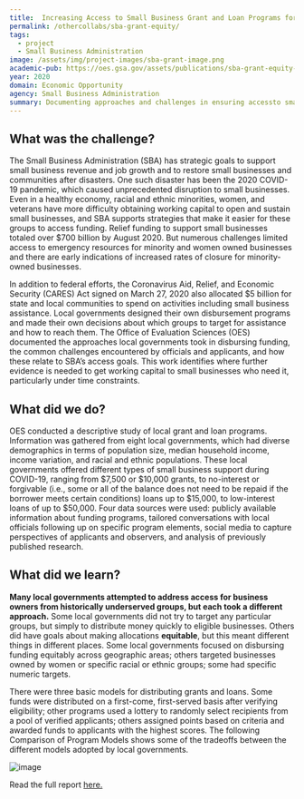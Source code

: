 ```yaml
---
title:  Increasing Access to Small Business Grant and Loan Programs for Historically Underserved Groups
permalink: /othercollabs/sba-grant-equity/
tags:
  - project 
  - Small Business Administration
image: /assets/img/project-images/sba-grant-image.png
academic-pub: https://oes.gsa.gov/assets/publications/sba-grant-equity-report.pdf
year: 2020
domain: Economic Opportunity
agency: Small Business Administration
summary: Documenting approaches and challenges in ensuring accessto small business grant and loan programs.
---
```

## What was the challenge?

The Small Business Administration (SBA) has strategic goals to support small business revenue and job growth and to restore small businesses and communities after disasters. One such disaster has been the 2020 COVID-19 pandemic, which caused unprecedented disruption to small businesses. Even in a healthy economy, racial and ethnic minorities, women, and veterans have more difficulty obtaining working capital to open and sustain small businesses, and SBA supports strategies that make it easier for these groups to access funding. Relief funding to support small businesses totaled over $700 billion by August 2020. But numerous challenges limited access to emergency resources for minority and women owned businesses and there are early indications of increased rates of closure for minority-owned businesses. 

In addition to federal efforts, the Coronavirus Aid, Relief, and Economic Security (CARES) Act signed on March 27, 2020 also allocated $5 billion for state and local communities to spend on activities including small business assistance. Local governments designed their own disbursement programs and made their own decisions about which groups to target for assistance and how to reach them. The Office of Evaluation Sciences (OES) documented the approaches local governments took in disbursing funding, the common challenges encountered by officials and applicants, and how these relate to SBA’s access goals. This  work identifies where further evidence is needed to get working capital to small businesses who need it, particularly under time constraints. 

## What did we do?

OES conducted a descriptive study of local grant and loan programs. Information was gathered from eight local governments, which had diverse demographics in terms of population size, median household income, income variation, and racial and ethnic populations. These local governments offered different types of small business support during COVID-19, ranging from $7,500 or $10,000 grants, to no-interest or forgivable (i.e., some or all of the balance does not need to be repaid if the borrower meets certain conditions) loans up to $15,000,  to low-interest loans of up to $50,000. Four data sources were used: publicly available information about funding programs, tailored conversations with local officials following up on specific program elements, social media to capture perspectives of applicants and observers, and analysis of previously published research. 

## What did we learn?

**Many local governments attempted to address access for business owners from historically underserved groups, but each took a different approach.**  Some local governments did not try to target any particular groups, but simply to distribute money quickly to eligible businesses. Others did have goals about making allocations **equitable**, but this meant different things in different places. Some local governments focused on disbursing funding equitably across geographic areas; others targeted businesses owned by women or specific racial or ethnic groups; some had specific numeric targets. 

There were three basic models for distributing grants and loans. Some funds were distributed on a first-come, first-served basis after verifying eligibility; other programs used a lottery to randomly select recipients from a pool of verified applicants; others assigned points based on criteria and awarded funds to applicants with the highest scores. The following Comparison of Program Models shows some of the tradeoffs between the different models adopted by local governments.

![image]({{site.baseurl}}/assets/img/project-images/sba-grant-image1.png)
 
Read the full report <a href="https://oes.gsa.gov/assets/publications/sba-grant-equity-report.pdf">here.</a>
